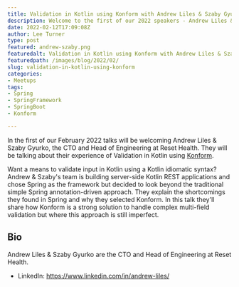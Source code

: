 ```yaml
---
title: Validation in Kotlin using Konform with Andrew Liles & Szaby Gyurko
description: Welcome to the first of our 2022 speakers - Andrew Liles & Szaby Gyurko
date: 2022-02-12T17:09:08Z
author: Lee Turner
type: post
featured: andrew-szaby.png
featuredalt: Validation in Kotlin using Konform with Andrew Liles & Szaby Gyurko
featuredpath: /images/blog/2022/02/
slug: validation-in-kotlin-using-konform
categories:
- Meetups
tags:
- Spring
- SpringFramework
- SpringBoot
- Konform

---
```


In the first of our February 2022 talks will be welcoming Andrew Liles & Szaby Gyurko, the CTO and Head of Engineering at Reset Health. They will be talking about their experience of Validation in Kotlin using [Konform](https://github.com/konform-kt/konform).

Want a means to validate input in Kotlin using a Kotlin idiomatic syntax? Andrew & Szaby's team is building server-side Kotlin REST applications and chose Spring as the framework but decided to look beyond the traditional simple Spring annotation-driven approach. They explain the shortcomings they found in Spring and why they selected Konform. In this talk they'll share how Konform is a strong solution to handle complex multi-field validation but where this approach is still imperfect.

## Bio

Andrew Liles & Szaby Gyurko are the CTO and Head of Engineering at Reset Health.

* LinkedIn: https://www.linkedin.com/in/andrew-liles/


